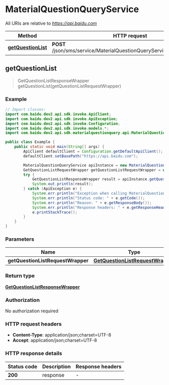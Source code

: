 # MaterialQuestionQueryService

All URIs are relative to *https://api.baidu.com*

Method | HTTP request | Description
------------- | ------------- | -------------
[**getQuestionList**](MaterialQuestionQueryService.md#getQuestionList) | **POST** /json/sms/service/MaterialQuestionQueryService/getQuestionList | 



## getQuestionList

> GetQuestionListResponseWrapper getQuestionList(getQuestionListRequestWrapper)



### Example

```java
// Import classes:
import com.baidu.dev2.api.sdk.invoke.ApiClient;
import com.baidu.dev2.api.sdk.invoke.ApiException;
import com.baidu.dev2.api.sdk.invoke.Configuration;
import com.baidu.dev2.api.sdk.invoke.models.*;
import com.baidu.dev2.api.sdk.materialquestionquery.api.MaterialQuestionQueryService;

public class Example {
    public static void main(String[] args) {
        ApiClient defaultClient = Configuration.getDefaultApiClient();
        defaultClient.setBasePath("https://api.baidu.com");

        MaterialQuestionQueryService apiInstance = new MaterialQuestionQueryService(defaultClient);
        GetQuestionListRequestWrapper getQuestionListRequestWrapper = new GetQuestionListRequestWrapper(); // GetQuestionListRequestWrapper | 
        try {
            GetQuestionListResponseWrapper result = apiInstance.getQuestionList(getQuestionListRequestWrapper);
            System.out.println(result);
        } catch (ApiException e) {
            System.err.println("Exception when calling MaterialQuestionQueryService#getQuestionList");
            System.err.println("Status code: " + e.getCode());
            System.err.println("Reason: " + e.getResponseBody());
            System.err.println("Response headers: " + e.getResponseHeaders());
            e.printStackTrace();
        }
    }
}
```

### Parameters


Name | Type | Description  | Notes
------------- | ------------- | ------------- | -------------
 **getQuestionListRequestWrapper** | [**GetQuestionListRequestWrapper**](GetQuestionListRequestWrapper.md)|  |

### Return type

[**GetQuestionListResponseWrapper**](GetQuestionListResponseWrapper.md)

### Authorization

No authorization required

### HTTP request headers

- **Content-Type**: application/json;charset=UTF-8
- **Accept**: application/json;charset=UTF-8


### HTTP response details
| Status code | Description | Response headers |
|-------------|-------------|------------------|
| **200** | response |  -  |

